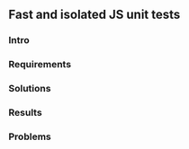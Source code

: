 ## Fast and isolated JS unit tests
### Intro
### Requirements
### Solutions
### Results
### Problems
